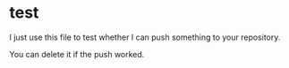 # test

I just use this file to test whether I can push something to your repository.

You can delete it if the push worked.
